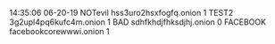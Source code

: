 14:35:06 06-20-19
NOTevil hss3uro2hsxfogfq.onion 1
TEST2 3g2upl4pq6kufc4m.onion 1
BAD sdhfkhdjfhksdjhj.onion 0
FACEBOOK facebookcorewwwi.onion 1

